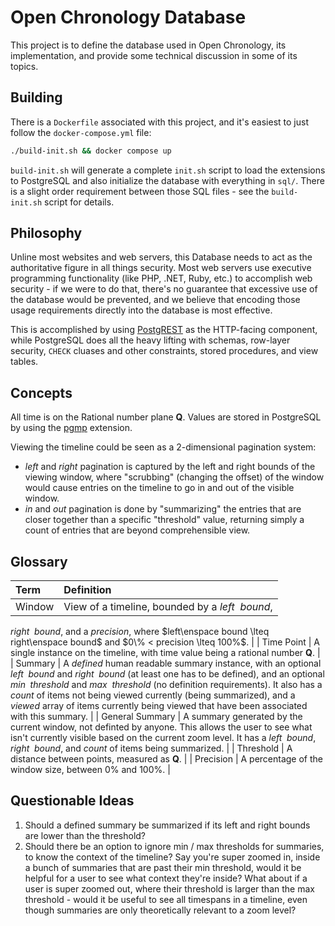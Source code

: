 Open Chronology Database
========================

This project is to define the database used in Open Chronology, its
implementation, and provide some technical discussion in some of its topics.

Building
--------

There is a `Dockerfile` associated with this project, and it's easiest to
just follow the `docker-compose.yml` file:

```bash
./build-init.sh && docker compose up
```

`build-init.sh` will generate a complete `init.sh` script to load the
extensions to PostgreSQL and also initialize the database with everything in
`sql/`. There is a slight order requirement between those SQL files - see the
`build-init.sh` script for details.

Philosophy
----------

Unline most websites and web servers, this Database needs to act as the
authoritative figure in all things security. Most web servers use executive
programming functionality (like PHP, .NET, Ruby, etc.) to accomplish web
security - if we were to do that, there's no guarantee that excessive use
of the database would be prevented, and we believe that encoding those usage
requirements directly into the database is most effective.

This is accomplished by using [PostgREST](https://postgrest.org/en/stable/)
as the HTTP-facing component, while PostgreSQL does all the heavy lifting
with schemas, row-layer security, `CHECK` cluases and other constraints,
stored procedures, and view tables.

Concepts
--------

All time is on the Rational number plane $\mathbf{Q}$. Values are stored
in PostgreSQL by using the [pgmp](https://www.varrazzo.com/pgmp/) extension.

Viewing the timeline could be seen as a 2-dimensional pagination system:

- _left_ and _right_ pagination is captured by the left and right bounds of the
  viewing window, where "scrubbing" (changing the offset) of the window would
  cause entries on the timeline to go in and out of the visible window.
- _in_ and _out_ pagination is done by "summarizing" the entries that are closer
  together than a specific "threshold" value, returning simply a count of
  entries that are beyond comprehensible view.

Glossary
--------

| Term            | Definition                                                 |
| :-------------- | :--------------------------------------------------------- |
| Window          | View of a timeline, bounded by a $left\enspace bound$,
$right\enspace bound$, and a $precision$, where
$left\enspace bound \lteq right\enspace bound$ and
$0\% < precision \lteq 100%$. |
| Time Point      | A single instance on the timeline, with time value being a
rational number $\mathbf{Q}$. |
| Summary         | A _defined_ human readable summary instance, with an
optional $left\enspace bound$ and $right\enspace bound$ (at least one has to be
defined), and an optional $min\enspace threshold$ and $max\enspace threshold$
(no definition requirements). It also has a $count$ of items not being viewed
currently (being summarized), and a $viewed$ array of items currently being
viewed that have been associated with this summary. |
| General Summary | A summary generated by the current window, not definted by
anyone. This allows the user to see what isn't currently visible based on the
current zoom level. It has a $left\enspace bound$, $right\enspace bound$, and
$count$ of items being summarized. |
| Threshold       | A distance between points, measured as $\mathbf{Q}$. |
| Precision       | A percentage of the window size, between $0\%$ and
$100\%$. |

Questionable Ideas
------------------

1. Should a defined summary be summarized if its left and right bounds are lower than the threshold?
2. Should there be an option to ignore min / max thresholds for summaries, to know the context of the timeline?
   Say you're super zoomed in, inside a bunch of summaries that are past their min threshold, would it be helpful
   for a user to see what context they're inside? What about if a user is super zoomed out, where their threshold
   is larger than the max threshold - would it be useful to see all timespans in a timeline, even though summaries
   are only theoretically relevant to a zoom level?
